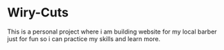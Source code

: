 # Wiry-Cuts
This is a personal project where
i am building website for my local barber just for fun
so i can practice my skills and learn more.